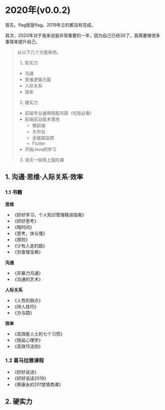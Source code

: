 # 2020年(v0.0.2)

首先，flag就是flag。2019年立的都没有完成。

其次，2020年对于我来说是非常重要的一年，因为自己已经30了，我需要做很多事情来提升自己。

> 从以下几个方面来吧。
> 
> 1. 软实力
>   - 沟通
>   - 思维逻辑方面
>   - 人际关系
>   - 效率
> 2. 硬实力
>   - 前端专业通用技能巩固（吃饭必备）
>   - 前端前沿技术落地
>     - 微前端
>     - 大中台
>     - 全链路监控
>     - Flutter
>   - 开始Java的学习
> 3. 消灭一些网上囤的课


## 1. 沟通·思维·人际关系·效率

### 1.1 书籍

**思维**
- 《好好学习，个人知识管理精进指南》
- 《好好思考》
- 《暗时间》
- 《思考，快与慢》
- 《原则》
- 《少有人走的路》
- 《穷查理宝典》

**沟通**
- 《非暴力沟通》
- 《沟通的艺术》

**人际关系**
- 《人性的弱点》
- 《待人技巧》
- 《方与圆》

**效率**
- 《高效能人士的七个习惯》
- 《拖延心理学》
- 《高效15法则》

### 1.2 喜马拉雅课程

- 《好好说话》
- 《好好说话2019》
- 《蔡康永的201堂情商课》

## 2. 硬实力


